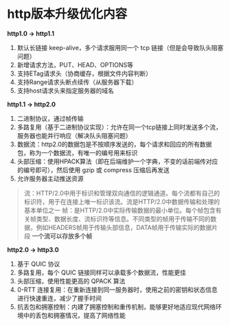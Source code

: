 # http版本升级优化内容

**http1.0 -> http1.1**
1. 默认长链接 keep-alive，多个请求服用同一个 tcp 链接（但是会导致队头阻塞问题）
2. 新增请求方法，PUT、HEAD、OPTIONS等
3. 支持ETag请求头（协商缓存，根据文件内容判断）
4. 支持Range请求头断点续传（从服务器下载）
5. 支持host请求头来指定服务器的域名

**http1.1 -> http2.0**
1. 二进制协议，通过帧传输
2. 多路复用（基于二进制协议实现）：允许在同一个tcp链接上同时发送多个流，服务器也能并行响应（解决队头阻塞问题）
3. 数据流：http2.0的数据包是不按顺序发送的，每个请求和回应的所有数据包，称为一个数据流，有唯一的编号用来标识
4. 头部压缩：使用HPACK算法（即在后端维护一个字典，不变的话前端传对应的编号即可），然后使用 gzip 或 compress 压缩后再发送
5. 允许服务器主动推送资源

> 流：HTTP/2.0中用于标识和管理双向通信的逻辑通道。每个流都有自己的标识符，用于在连接上唯一标识该流。流是HTTP/2.0中数据传输和处理的基本单位之一
帧：是HTTP/2.0中实际传输数据的最小单位。每个帧包含有关帧类型、数据长度、流标识符等信息。不同类型的帧用于传输不同的数据，例如HEADERS帧用于传输头部信息，DATA帧用于传输实际的数据片段
**一个流可以存放多个帧**

**http2.0 -> http3.0**
1. 基于 QUIC 协议
2. 多路复用，每个 QUIC 链接同样可以承载多个数据流，性能更佳
3. 头部压缩，使用性能更高的 QPACK 算法
4. 0-RTT 连接复用：在重新连接到同一服务器时，使用之前的密钥和状态信息进行快速重连，减少了握手时间
5. 抗丢包和拥塞控制：内建了拥塞控制和重传机制，能够更好地适应现代网络环境中的丢包和拥塞情况，提高了网络性能